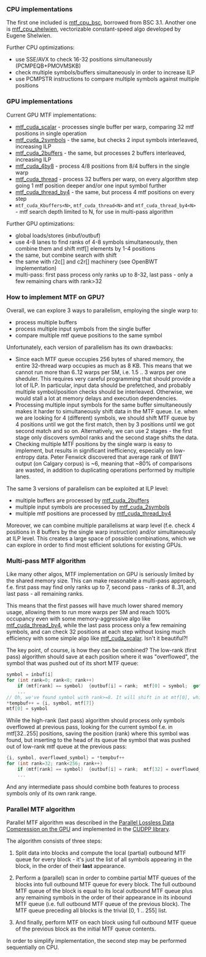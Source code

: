 [mtf_cpu_bsc]:         mtf_cpu_bsc.cpp
[mtf_cpu_shelwien]:    mtf_cpu_shelwien.cpp
[mtf_cuda_thread]:     mtf_cuda_thread.cu
[mtf_cuda_thread_by4]: mtf_cuda_thread_by4.cu
[mtf_cuda_scalar]:     mtf_cuda_scalar.cu
[mtf_cuda_2symbols]:   mtf_cuda_2symbols.cu
[mtf_cuda_2buffers]:   mtf_cuda_2buffers.cu
[mtf_cuda_4by8]:       mtf_cuda_4by8.cu


### CPU implementations

The first one included is [mtf_cpu_bsc], borrowed from BSC 3.1.
Another one is [mtf_cpu_shelwien], vectorizable constant-speed algo developed by Eugene Shelwien.

Further CPU optimizations:
* use SSE/AVX to check 16-32 positions simultaneously (PCMPEQB+PMOVMSKB)
* check multiple symbols/buffers simultaneously in order to increase ILP
* use PCMPSTR instructions to compare multiple symbols against multiple positions


### GPU implementations

Current GPU MTF implementations:
* [mtf_cuda_scalar] - processes single buffer per warp, comparing 32 mtf positions in single operation
* [mtf_cuda_2symbols] - the same, but checks 2 input symbols interleaved, increasing ILP
* [mtf_cuda_2buffers] - the same, but processes 2 buffers interleaved, increasing ILP
* [mtf_cuda_4by8] - process 4/8 positions from 8/4 buffers in the single warp
* [mtf_cuda_thread] - process 32 buffers per warp, on every algorithm step going 1 mtf position deeper and/or one input symbol further
* [mtf_cuda_thread_by4] - the same, but process 4 mtf positions on every step
* `mtf_cuda_Kbuffers<N>`, `mtf_cuda_thread<N>` and `mtf_cuda_thread_by4<N>` - mtf search depth limited to N, for use in multi-pass algorithm

Further GPU optimizations:
* global loads/stores (inbuf/outbuf)
* use 4-8 lanes to find ranks of 4-8 symbols simultaneously, then combine them and shift mtf[] elements by 1-4 positions
* the same, but combine search with shift
* the same with r2c[] and c2r[] machinery (see OpenBWT implementation)
* multi-pass: first pass process only ranks up to 8-32, last pass - only a few remaining chars with rank>32


### How to implement MTF on GPU?

Overall, we can explore 3 ways to parallelism, employing the single warp to:
* process multiple buffers
* process multiple input symbols from the single buffer
* compare multiple mtf queue positions to the same symbol

Unfortunately, each version of parallelism has its own drawbacks:
* Since each MTF queue occupies 256 bytes of shared memory, the entire 32-thread warp occupies as much as 8 KB.
This means that we cannot run more than 6..12 warps per SM, i.e. 1.5 .. 3 warps per one sheduler.
This requires very careful programming that should provide a lot of ILP.
In particular, input data should be prefetched, and probably multiple symbol/position checks should be interleaved.
Otherwise, we would stall a lot at memory delays and execution dependencies.
* Processing multiple input symbols for the same buffer simultaneously makes it harder to simultaneously shift data
in the MTF queue. I.e. when we are looking for 4 (different) symbols, we should shift MTF queue by 4 positions until we got
the first match, then by 3 positions until we got second match and so on. Alternatively, we can use 2 stages - the first stage
only discovers symbol ranks and the second stage shifts the data.
* Checking multiple MTF positions by the single warp is easy to implement, but results in significant inefficiency,
especially on low-entropy data. Peter Fenwick discovered that average rank of BWT output (on Calgary corpus) is ~6,
meaning that ~80% of comparisons are wasted, in addition to duplicating operations performed by multiple lanes.

The same 3 versions of parallelism can be exploited at ILP level:
* multiple buffers are processed by [mtf_cuda_2buffers]
* multiple input symbols are processed by [mtf_cuda_2symbols]
* multiple mtf positions are processed by [mtf_cuda_thread_by4]

Moreover, we can combine multiple parallelisms at warp level (f.e. check 4 positions in 8 buffers by the single warp instruction)
and/or simultaneously at ILP level. This creates a large space of possible combinations, which we can explore
in order to find most efficient solutions for existing GPUs.


### Multi-pass MTF algorithm

Like many other algos, MTF implementation on GPU is seriously limited by the shared memory size.
This can make reasonable a multi-pass approach, f.e. first pass may find only ranks up to 7,
second pass - ranks of 8..31, and last pass - all remaining ranks.

This means that the first passes will have much lower shared memory usage, allowing them to run more warps per SM
and reach 100% occupancy even with some memory-aggressive algo like [mtf_cuda_thread_by4],
while the last pass process only a few remaining symbols, and can check 32 positions at each step without losing much efficiency
with some simple algo like [mtf_cuda_scalar]. Isn't it beautiful?!

The key point, of course, is how they can be combined? The low-rank (first pass) algorithm should save at each position
where it was "overflowed", the symbol that was pushed out of its short MTF queue:
```C
symbol = inbuf[i]
for (int rank=0; rank<8; rank++)
    if (mtf[rank] == symbol)  {outbuf[i] = rank;  mtf[0] = symbol;  goto next_symbol;}
    ...
// Oh, we've found symbol with rank>=8. It will shift in at mtf[0], while mtf[7] is going to leave the queue.
*tempbuf++ = {i, symbol, mtf[7]}
mtf[0] = symbol
```

While the high-rank (last pass) algorithm should process only symbols overflowed at previous pass, looking for the current
symbol f.e. in mtf[32..255] positions, saving the position (rank) where this symbol was found, but inserting to the head
of its queue the symbol that was pushed out of low-rank mtf queue at the previous pass:
```C
{i, symbol, overflowed_symbol} = *tempbuf++
for (int rank=32; rank<256; rank++)
    if (mtf[rank] == symbol)  {outbuf[i] = rank;  mtf[32] = overflowed_symbol;  goto next_symbol;}
    ...
```

And any intermediate pass should combine both features to process symbols only of its own rank range.


### Parallel MTF algorithm

Parallel MTF algorithm was described in the
[Parallel Lossless Data Compression on the GPU](http://idav.ucdavis.edu/publications/print_pub?pub_id=1087)
and implemented in the [CUDPP library](https://github.com/cudpp/cudpp/blob/279eb8654b5a1e6b02573c568beafbb2b1344cc7/src/cudpp/app/compress_app.cu#L120).

The algorithm consists of three steps:

1. Split data into blocks and compute the local (partial) outbound MTF queue for every block - it's just the list of all symbols
appearing in the block, in the order of their **last** appearance.

2. Perform a (parallel) scan in order to combine partial MTF queues of the blocks into full outbound MTF queue for every block.
The full outbound MTF queue of the block is equal to its local outbound MTF queue plus any remaining symbols
in the order of their appearance in its inbound MTF queue (i.e. full outbound MTF queue of the previous block).
The MTF queue preceding all blocks is the trivial [0, 1 .. 255] list.

3. And finally, perform MTF on each block using full outbound MTF queue of the previous block as the initial MTF queue contents.

In order to simplify implementation, the second step may be performed sequentially on CPU.
